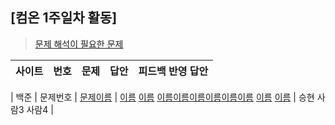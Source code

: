 ## [컴온 1주일차 활동]

> [문제 해석이 필요한 문제](https://www.acmicpc.net/group/workbook/view/9797/29056)

| 사이트 | 번호 | 문제 | 답안 | 피드백 반영 답안 |
| ------ | ---- | ---- | ---- | ---------------- |

| 백준 | 문제번호 | [문제이름](문제주소) | [이름](자기가푼문제주소) [이름](자기가푼문제주소) [이름](자기가푼문제주소)[이름](자기가푼문제주소)[이름](자기가푼문제주소)[이름](자기가푼문제주소)[이름](자기가푼문제주소)[이름](자기가푼문제주소) [이름](문제푼자기주소) [이름](문제푼자기주소) | 승현 사람3 사람4 |
